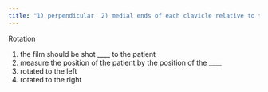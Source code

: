 ```yaml
---
title: "1) perpendicular  2) medial ends of each clavicle relative to the spinous processes. (spinal processes are equidistant between the medial ends of the clavicles)   3) the spinous processes will be closer to the medial end of the right clavicle.   4) the spinous processes will be closer to the medial end of the left clavicle."
---
```

Rotation
1) the film should be shot ____ to the patient 
2) measure the position of the patient by the position of the ____
3) rotated to the left
4) rotated to the right


